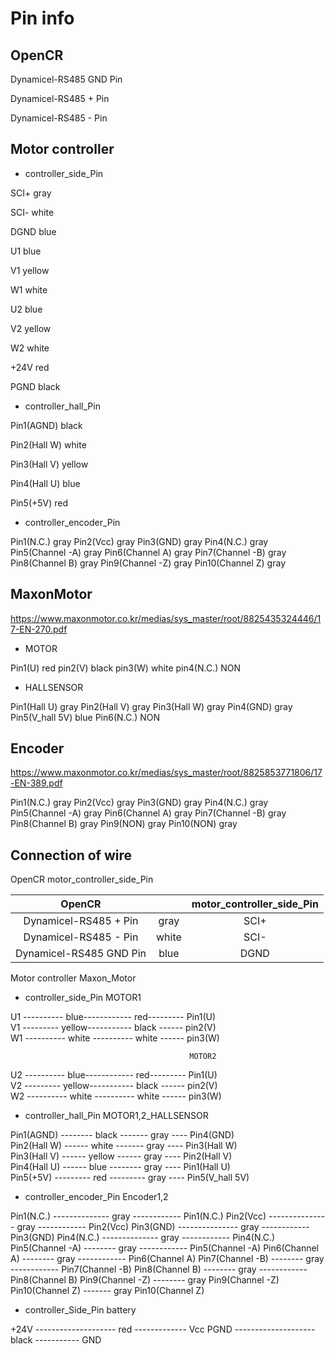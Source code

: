 # Pin info


## OpenCR

Dynamicel-RS485 GND Pin

Dynamicel-RS485 + Pin

Dynamicel-RS485 - Pin

## Motor controller

- controller_side_Pin

SCI+      gray

SCI-      white

DGND      blue

U1        blue

V1        yellow

W1        white

U2        blue

V2        yellow

W2        white

+24V      red

PGND      black

- controller_hall_Pin

Pin1(AGND)          black      

Pin2(Hall W)        white

Pin3(Hall V)        yellow

Pin4(Hall U)        blue

Pin5(+5V)           red


- controller_encoder_Pin

Pin1(N.C.)          gray
Pin2(Vcc)           gray
Pin3(GND)           gray
Pin4(N.C.)          gray
Pin5(Channel -A)    gray
Pin6(Channel  A)    gray
Pin7(Channel -B)    gray
Pin8(Channel  B)    gray
Pin9(Channel -Z)    gray
Pin10(Channel  Z)   gray

## MaxonMotor

https://www.maxonmotor.co.kr/medias/sys_master/root/8825435324446/17-EN-270.pdf

- MOTOR

Pin1(U)         red
pin2(V)         black
pin3(W)         white
pin4(N.C.)      NON

- HALLSENSOR

Pin1(Hall U)    gray
Pin2(Hall V)    gray
Pin3(Hall W)    gray
Pin4(GND)       gray
Pin5(V_hall 5V) blue
Pin6(N.C.)      NON


## Encoder

https://www.maxonmotor.co.kr/medias/sys_master/root/8825853771806/17-EN-389.pdf

Pin1(N.C.)          gray
Pin2(Vcc)           gray
Pin3(GND)           gray
Pin4(N.C.)          gray
Pin5(Channel -A)    gray
Pin6(Channel  A)    gray
Pin7(Channel -B)    gray
Pin8(Channel  B)    gray
Pin9(NON)           gray
Pin10(NON)          gray


## Connection of wire

OpenCR                              motor_controller_side_Pin

|OpenCR| |motor_controller_side_Pin|
|:--:|:--:|:--:|
|Dynamicel-RS485 + Pin      |gray   |SCI+|
|Dynamicel-RS485 - Pin      |white  |SCI-|
|Dynamicel-RS485 GND Pin    |blue   |DGND|


Motor controller                          Maxon_Motor

- controller_side_Pin                        MOTOR1

U1 ---------- blue------------ red--------- Pin1(U)    
V1 --------- yellow----------- black ------ pin2(V)      
W1 ---------- white ---------- white ------ pin3(W)  

                                            MOTOR2

U2 ---------- blue------------ red--------- Pin1(U)    
V2 --------- yellow----------- black ------ pin2(V)      
W2 ---------- white ---------- white ------ pin3(W)  

- controller_hall_Pin                        MOTOR1,2_HALLSENSOR

Pin1(AGND) -------- black ------- gray ---- Pin4(GND)      
Pin2(Hall W) ------ white ------- gray ---- Pin3(Hall W)    
Pin3(Hall V) ------ yellow ------ gray ---- Pin2(Hall V)   
Pin4(Hall U) ------ blue -------- gray ---- Pin1(Hall U)   
Pin5(+5V) --------- red --------- gray ---- Pin5(V_hall 5V)


- controller_encoder_Pin                     Encoder1,2

Pin1(N.C.) -------------- gray ------------ Pin1(N.C.) 
Pin2(Vcc) --------------- gray ------------ Pin2(Vcc)
Pin3(GND) --------------- gray ------------ Pin3(GND) 
Pin4(N.C.) -------------- gray ------------ Pin4(N.C.) 
Pin5(Channel -A) -------- gray ------------ Pin5(Channel -A)
Pin6(Channel  A) -------- gray ------------ Pin6(Channel  A)
Pin7(Channel -B) -------- gray ------------ Pin7(Channel -B)
Pin8(Channel  B) -------- gray ------------ Pin8(Channel  B) 
Pin9(Channel -Z) -------- gray              Pin9(Channel -Z)
Pin10(Channel  Z) ------- gray              Pin10(Channel  Z) 

- controller_Side_Pin                        battery   

+24V -------------------- red ------------- Vcc
PGND -------------------- black ----------- GND  
